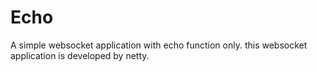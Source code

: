 # Echo
A simple websocket application with echo function only. this websocket application is developed by netty.
